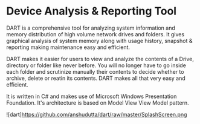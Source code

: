 # Device Analysis & Reporting Tool
DART is a comprehensive tool for analyzing system information and memory distribution of high volume network drives and folders. It gives graphical analysis of system memory along with usage history, snapshot & reporting making maintenance easy and efficient.

DART makes it easier for users to view and analyze the contents of a Drive, directory or folder like never before. You will no longer have to go inside each folder and scrutinize manually their contents to decide whether to archive, delete or reatin its contents. DART makes all that very easy and efficient.

It is written in C# and makes use of Microsoft Windows Presentation Foundation. It's architecture is based on Model View View Model pattern.

![dart]https://github.com/anshudutta/dart/raw/master/SplashScreen.png
